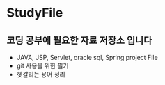# StudyFile
## 코딩 공부에 필요한 자료 저장소 입니다
- JAVA, JSP, Servlet, oracle sql, Spring project File
- git 사용을 위한 필기
- 헷갈리는 용어 정리

